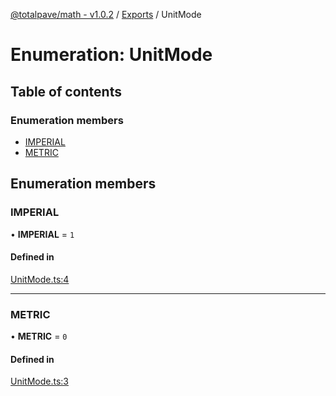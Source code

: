 [@totalpave/math - v1.0.2](../README.md) / [Exports](../modules.md) / UnitMode

# Enumeration: UnitMode

## Table of contents

### Enumeration members

- [IMPERIAL](UnitMode.md#imperial)
- [METRIC](UnitMode.md#metric)

## Enumeration members

### IMPERIAL

• **IMPERIAL** = `1`

#### Defined in

[UnitMode.ts:4](https://github.com/totalpave/math/blob/020bdb2/src/UnitMode.ts#L4)

___

### METRIC

• **METRIC** = `0`

#### Defined in

[UnitMode.ts:3](https://github.com/totalpave/math/blob/020bdb2/src/UnitMode.ts#L3)
